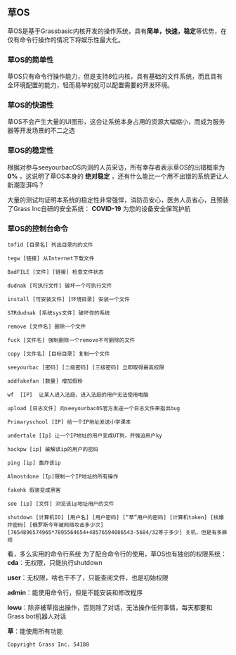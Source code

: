 ## 草OS
草OS是基于Grassbasic内核开发的操作系统，具有**简单，快速，稳定**等优势，在仅有命令行操作的情况下将娱乐性最大化。

### 草OS的简单性
草OS只有命令行操作能力，但是支持8位内核，具有基础的文件系统，而且具有全环境配置的能力，轻而易举的就可以配置需要的开发环境。

### 草OS的快速性
草OS不会产生大量的UI图形，这会让系统本身占用的资源大幅缩小，而成为服务器等开发场景的不二之选

### 草OS的稳定性
根据对参与seeyourbacOS内测的人员采访，所有幸存者表示草OS的出错概率为 **0%** ，这说明了草OS本身的 **绝对稳定** ，还有什么能比一个用不出错的系统更让人新潮澎湃吗？

大量的测试均证明本系统的稳定性非常强悍，消防员安心，医务人员省心，且预装了Grass Inc自研的安全系统： **COVID-19** 为您的设备安全保驾护航

### 草OS的控制台命令
```
tmfid [目录名] 列出目录内的文件

tegw [链接] 从Internet下载文件

BadFILE [文件] [链接] 检查文件状态

dudnak [可执行文件] 破坏一个可执行文件

install [可安装文件] [环境目录] 安装一个文件

STRdudnak [系统sys文件] 破坏你的系统

remove [文件名] 删除一个文件

fuck [文件名] 强制删除一个remove不可删除的文件

copy [文件名] [目标目录] 复制一个文件

seeyourbac [密码] [二级密码] [三级密码] 立即取得最高权限

addfakefan [数量] 增加假粉

wf  [IP]  让某人进入法庭，进入法庭的用户无法使用电脑

upload [日志文件] 向seeyourbacOS官方发送一个日志文件来指出bug

Primaryschool [IP] 给一个IP地址发送小学课本

undertale [Ip] 让一个IP地址的用户变成UT狗，并强迫用户ky

hackpw [ip] 破解该ip的用户的密码

ping [ip] 轰炸该ip

Almostdone [Ip]限制一个IP地址的所有操作

fakehk 假装变成黑客

see [ip] [文件] 浏览该ip地址用户的文件

shutdown [计算机ID] [用户名] [用户密码] [“草”用户的密码] [计算机token] [核爆炸密码] [俄罗斯今年被网络攻击多少次] [7654896574965*7895564654+48576594086543-5684/32等于多少] 关机，但是有多麻烦
```

看，多么实用的命令行系统
为了配合命令行的使用，草OS也有独创的权限系统：
**cda**：无权限，只能执行shutdown

**user**：无权限，啥也干不了，只能查阅文件，也是初始权限

**admin**：能使用命令行，但是不能安装和修改程序

**lowu**：除非被草指出操作，否则除了对话，无法操作任何事情，每天都要和Grass bot机器人对话

**草**：能使用所有功能



```
Copyright Grass Inc. 54188
```





